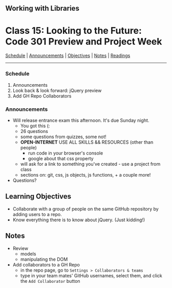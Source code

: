 ## **Working with Libraries**
# Class 15: Looking to the Future: Code 301 Preview and Project Week

[Schedule](#schedule) | [Announcements](#announcements) | [Objectives](#learning-objectives) | [Notes](#notes) | [Readings](#readings)


<hr></hr>

### Schedule
1. Announcements
1. Look back & look forward: jQuery preview
1. Add GH Repo Collaborators

### Announcements
* Will release entrance exam this afternoon. It's due Sunday night. 
    * You got this (:
    * 26 questions
    * some questions from quizzes, some not!
    * **OPEN-INTERNET** USE ALL SKILLS && RESOURCES (other than people)
        * run code in your browser's console
        * google about that css property
    * will ask for a link to something you've created - use a project from class
    * sections on: git, css, js objects, js functions, + a couple more!
* Questions?

## Learning Objectives
- Collaborate with a group of people on the same GitHub repository by adding users to a repo.
- Know everything there is to know about jQuery. (Just kidding!)

## Notes
* Review
    * models
    * manipulating the DOM
* Add collaborators to a GH Repo
    * in the repo page, go to `Settings > Collaborators & teams`
    * type in  your team mates' GitHub usernames, select them, and click the `Add Collaborator` button